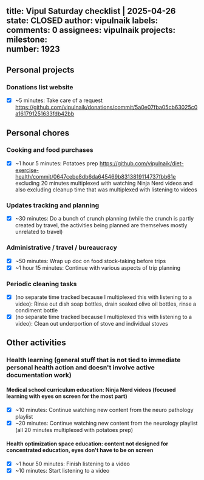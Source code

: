 title:	Vipul Saturday checklist | 2025-04-26
state:	CLOSED
author:	vipulnaik
labels:	
comments:	0
assignees:	vipulnaik
projects:	
milestone:	
number:	1923
--
## Personal projects

### Donations list website

- [x] ~5 minutes: Take care of a request https://github.com/vipulnaik/donations/commit/5a0e07fba05cb63025c0a161791251633fdb42bb

## Personal chores

### Cooking and food purchases

- [x] ~1 hour 5 minutes: Potatoes prep https://github.com/vipulnaik/diet-exercise-health/commit/0647cebe8db6da645469b8313819114737fbb61e excluding 20 minutes multiplexed with watching Ninja Nerd videos and also excluding cleanup time that was multiplexed with listening to videos

### Updates tracking and planning

- [x] ~30 minutes: Do a bunch of crunch planning (while the crunch is partly created by travel, the activities being planned are themselves mostly unrelated to travel)

### Administrative / travel / bureaucracy

- [x] ~50 minutes: Wrap up doc on food stock-taking before trips
- [x] ~1 hour 15 minutes: Continue with various aspects of trip planning

### Periodic cleaning tasks

- [x] (no separate time tracked because I multiplexed this with listening to a video): Rinse out dish soap bottles, drain soaked olive oil bottles, rinse a condiment bottle
- [x] (no separate time tracked because I multiplexed this with listening to a video): Clean out underportion of stove and individual stoves

## Other activities

### Health learning (general stuff that is not tied to immediate personal health action and doesn't involve active documentation work)

#### Medical school curriculum education: Ninja Nerd videos (focused learning with eyes on screen for the most part)

- [x] ~10 minutes: Continue watching new content from the neuro pathology playlist
- [x] ~20 minutes: Continue watching new content from the neurology playlist (all 20 minutes multiplexed with potatoes prep)

#### Health optimization space education: content not designed for concentrated education, eyes don't have to be on screen

- [x] ~1 hour 50 minutes: Finish listening to a video
- [x] ~10 minutes: Start listening to a video
